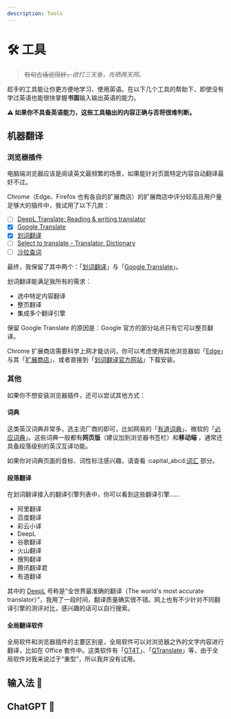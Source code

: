 ```yaml
---
description: Tools
---
```


# 🛠 工具

> ~~有句古话说得好，~~_欲打三天鱼，先晒两天网。_

趁手的工具能让你更方便地学习、使用英语。在以下几个工具的帮助下，即使没有学过英语也能很快掌握**书面**输入输出英语的能力。

**⚠️ 如果你不具备英语能力，这些工具输出的内容正确与否将很难判断。**

## 机器翻译

### 浏览器插件

电脑端浏览器应该是阅读英文最频繁的场景，如果能针对页面特定内容自动翻译最好不过。

Chrome（Edge、Firefox 也有各自的扩展商店）的扩展商店中评分较高且用户量足够大的插件中，我试用了以下几款：

* [ ] [DeepL Translate: Reading & writing translator](https://chrome.google.com/webstore/detail/deepl-translate-reading-w/cofdbpoegempjloogbagkncekinflcnj)
* [x] [Google Translate](https://chrome.google.com/webstore/detail/google-translate/aapbdbdomjkkjkaonfhkkikfgjllcleb)
* [x] [划词翻译](https://chrome.google.com/webstore/detail/%E5%88%92%E8%AF%8D%E7%BF%BB%E8%AF%91/ikhdkkncnoglghljlkmcimlnlhkeamad)
* [ ] [Select to translate - Translator, Dictionary](https://chrome.google.com/webstore/detail/select-to-translate-trans/ibppednjgooiepmkgdcoppnmbhmieefh)
* [ ] [沙拉查词](https://chrome.google.com/webstore/detail/%E6%B2%99%E6%8B%89%E6%9F%A5%E8%AF%8D-%E8%81%9A%E5%90%88%E8%AF%8D%E5%85%B8%E5%88%92%E8%AF%8D%E7%BF%BB%E8%AF%91/cdonnmffkdaoajfknoeeecmchibpmkmg)

最终，我保留了其中两个：「[划词翻译](https://chrome.google.com/webstore/detail/%E5%88%92%E8%AF%8D%E7%BF%BB%E8%AF%91/ikhdkkncnoglghljlkmcimlnlhkeamad)」与「[Google Translate](https://chrome.google.com/webstore/detail/google-translate/aapbdbdomjkkjkaonfhkkikfgjllcleb)」。

划词翻译能满足我所有的需求：

* 选中特定内容翻译
* 整页翻译
* 集成多个翻译引擎

保留 Google Translate 的原因是：Google 官方的部分站点只有它可以整页翻译。

Chrome 扩展商店需要科学上网才能访问，你可以考虑使用其他浏览器如「[Edge](https://www.microsoft.com/zh-cn/edge)」与其「[扩展商店](https://microsoftedge.microsoft.com/addons/)」，或者直接到「[划词翻译官方网站](https://hcfy.app/)」下载安装。

### 其他

如果你不想安装浏览器插件，还可以尝试其他方式：

#### 词典

这类英汉词典非常多，选主流厂商的即可，比如网易的「[有道词典](https://dict.youdao.com/)」、微软的「[必应词典](https://cn.bing.com/dict)」。这些词典一般都有**网页版**（建议加到浏览器书签栏）和**移动端** ，通常还具备段落级别的英汉互译功能。

如果你对词典页面的音标、词性标注感兴趣，请查看 :capital\_abcd:[词汇](vocabulary/) 部分。

#### 段落翻译

在划词翻译接入的翻译引擎列表中，你可以看到这些翻译引擎……

* 阿里翻译
* 百度翻译
* 彩云小译
* DeepL
* 谷歌翻译
* 火山翻译
* 搜狗翻译
* 腾讯翻译君
* 有道翻译

其中的 [DeepL](https://www.deepl.com/) 号称是“全世界最准确的翻译（The world's most accurate translator）”，我用了一段时间，翻译质量确实很不错。网上也有不少针对不同翻译引擎的测评对比，感兴趣的话可以自行搜索。

#### 全局翻译软件

全局软件和浏览器插件的主要区别是，全局软件可以对浏览器之外的文字内容进行翻译，比如在 Office 套件中。这类软件有「[GT4T](https://gt4t.cn/)」、「[QTranslate](https://quest-app.appspot.com/)」等，由于全局软件对我来说过于“重型”，所以我并没有试用。

## 输入法 🚧

## ChatGPT 🚧
